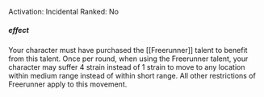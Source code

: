 Activation: Incidental
Ranked: No
##### effect
Your character must have purchased the
[[Freerunner]] talent to benefit from this talent.
Once per round, when using the Freerunner
talent, your character may suffer 4 strain
instead of 1 strain to move to any location
within medium range instead of within short
range. All other restrictions of Freerunner apply
to this movement.